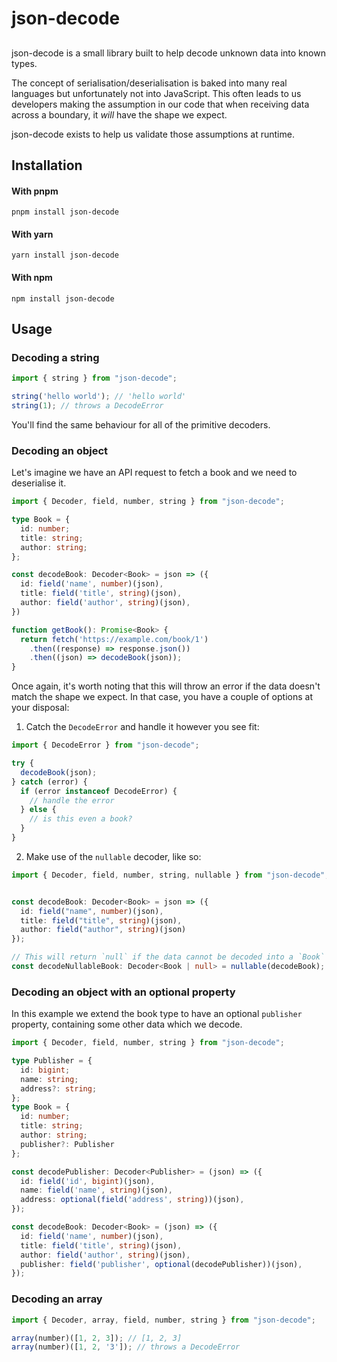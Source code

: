 # json-decode

## 

json-decode is a small library built to help decode unknown data into known types.

The concept of serialisation/deserialisation is baked into many real languages but unfortunately not into JavaScript.
This often leads to us developers making the assumption in our code that when receiving data across a boundary, it _will_ have the shape we expect.

json-decode exists to help us validate those assumptions at runtime.

## Installation


#### With pnpm
```shell
pnpm install json-decode
```

#### With yarn 
```shell
yarn install json-decode
```

#### With npm
```shell
npm install json-decode
```

## Usage 

### Decoding a string
```typescript
import { string } from "json-decode";

string('hello world'); // 'hello world'
string(1); // throws a DecodeError
```
You'll find the same behaviour for all of the primitive decoders.


### Decoding an object
Let's imagine we have an API request to fetch a book and we need to deserialise it.

```typescript
import { Decoder, field, number, string } from "json-decode";

type Book = {
  id: number;
  title: string;
  author: string;
};

const decodeBook: Decoder<Book> = json => ({
  id: field('name', number)(json),
  title: field('title', string)(json),
  author: field('author', string)(json),
})

function getBook(): Promise<Book> {
  return fetch('https://example.com/book/1')
    .then((response) => response.json())
    .then((json) => decodeBook(json));
}
```

Once again, it's worth noting that this will throw an error if the data doesn't match the shape we expect.
In that case, you have a couple of options at your disposal:
1. Catch the `DecodeError` and handle it however you see fit:

```typescript
import { DecodeError } from "json-decode"; 

try {
  decodeBook(json); 
} catch (error) {
  if (error instanceof DecodeError) {
    // handle the error 
  } else {
    // is this even a book?
  }
}
```

2. Make use of the `nullable` decoder, like so:

```typescript
import { Decoder, field, number, string, nullable } from "json-decode";


const decodeBook: Decoder<Book> = json => ({
  id: field("name", number)(json),
  title: field("title", string)(json),
  author: field("author", string)(json)
});

// This will return `null` if the data cannot be decoded into a `Book`
const decodeNullableBook: Decoder<Book | null> = nullable(decodeBook);
```

### Decoding an object with an optional property
In this example we extend the book type to have an optional `publisher` property, containing some other data which we decode.

```typescript
import { Decoder, field, number, string } from "json-decode";

type Publisher = {
  id: bigint;
  name: string;
  address?: string;
};
type Book = {
  id: number;
  title: string;
  author: string;
  publisher?: Publisher
};

const decodePublisher: Decoder<Publisher> = (json) => ({
  id: field('id', bigint)(json),
  name: field('name', string)(json),
  address: optional(field('address', string))(json),
});

const decodeBook: Decoder<Book> = (json) => ({
  id: field('name', number)(json),
  title: field('title', string)(json),
  author: field('author', string)(json),
  publisher: field('publisher', optional(decodePublisher))(json),
});
```

### Decoding an array

```typescript
import { Decoder, array, field, number, string } from "json-decode";

array(number)([1, 2, 3]); // [1, 2, 3]
array(number)([1, 2, '3']); // throws a DecodeError
```
